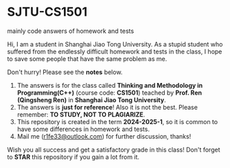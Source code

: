 # SJTU-CS1501
mainly code answers of homework and tests 

Hi, I am a student in Shanghai Jiao Tong University. As a stupid student who suffered from the endlessly difficult homework and tests in the class, I hope to save some people that have the same problem as me.


Don't hurry! Please see the __notes__ below. 

1. The answers is for the class called __Thinking and Methodology in Programming(C++)__ (course code: __CS1501__) teached by __Prof. Ren (Qingsheng Ren)__ in __Shanghai Jiao Tong University__.
2. The answers is __just for reference__! Also it is not the best. Please remember: __TO STUDY, NOT TO PLAGIARIZE__.
3. This repository is created in the term __2024-2025-1__, so it is common to have some differences in homework and tests.
4. Mail me (r1fe33@outlook.com) for further discussion, thanks!

Wish you all success and get a satisfactory grade in this class! Don't forget to __STAR__ this repository if you gain a lot from it. 
